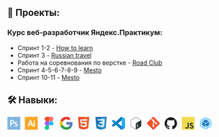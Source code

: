 ## 📂 Проекты:

### Курс веб-разработчик Яндекс.Практикум:

- Спринт 1-2 - [How to learn](https://github.com/artAndreeva/how-to-learn)
- Спринт 3 - [Russian travel](https://github.com/artAndreeva/russian-travel)
- Работа на соревнования по верстке - [Road Club](https://github.com/artAndreeva/RoadClub)
- Спринт 4-5-6-7-8-9 - [Mesto](https://github.com/artAndreeva/mesto)
- Спринт 10-11 - [Mesto](https://github.com/artAndreeva/mesto-react)

## :hammer_and_wrench: Навыки:

<div style="display:flex; gap: 10px;">
  <img src="https://github.com/devicons/devicon/blob/master/icons/photoshop/photoshop-plain.svg" title="Photoshop" alt="Photoshop" width="30" height="30">
  <img src="https://github.com/devicons/devicon/blob/master/icons/illustrator/illustrator-plain.svg" title="Illustrator" alt="Illustrator" width="30" height="30">
  <img src="https://github.com/devicons/devicon/blob/master/icons/figma/figma-original.svg" title="Figma" alt="Figma" width="30" height="30">
  <img src="https://github.com/devicons/devicon/blob/master/icons/google/google-original.svg" title="Google Chrome" alt="Google Chrome" width="30" height="30">
  <img src="https://github.com/devicons/devicon/blob/master/icons/html5/html5-original.svg" title="HTML5" alt="HTML5" width="30" height="30">
  <img src="https://github.com/devicons/devicon/blob/master/icons/css3/css3-original.svg" title="CSS3" alt="CSS3" width="30" height="30">
  <img src="https://github.com/devicons/devicon/blob/master/icons/vscode/vscode-original.svg" title="VSCode" alt="VSCode" width="30" height="30">
  <img src="https://github.com/devicons/devicon/blob/master/icons/bash/bash-original.svg" title="Bash" alt="Bash" width="30" height="30">
  <img src="https://github.com/devicons/devicon/blob/master/icons/git/git-original.svg" title="Git" alt="Git" width="30" height="30">
  <img src="https://github.com/devicons/devicon/blob/master/icons/github/github-original.svg" title="GitHub" alt="GitHub" width="30" height="30">
  <img src="https://github.com/devicons/devicon/blob/master/icons/javascript/javascript-original.svg" title="JavaScript" alt="JavaScript" width="30" height="30">
  <img src="https://github.com/devicons/devicon/blob/master/icons/webpack/webpack-original.svg" title="Webpack" alt="Webpack" width="30" height="30">
</div>

<!--
## :fire: Статистика:

[![codewars](https://www.codewars.com/users/artAndreeva/badges/large)](https://www.codewars.com/users/artAndreeva)
-->

<!--
### Hi there 👋
**artAndreeva/artAndreeva** is a ✨ _special_ ✨ repository because its `README.md` (this file) appears on your GitHub profile.

Here are some ideas to get you started:

- 🔭 I’m currently working on ...
- 🌱 I’m currently learning ...
- 👯 I’m looking to collaborate on ...
- 🤔 I’m looking for help with ...
- 💬 Ask me about ...
- 📫 How to reach me: ...
- 😄 Pronouns: ...
- ⚡ Fun fact: ...
-->
